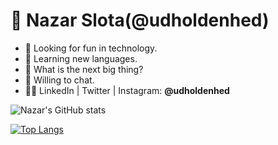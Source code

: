 # 👋 Nazar Slota(@udholdenhed)
- 🔭 Looking for fun in technology.
- 👀 Learning new languages.
- 🤔 What is the next big thing?
- 💬 Willing to chat.
- 👨‍💻 LinkedIn | Twitter | Instagram: **@udholdenhed**

![Nazar's GitHub stats](https://github-readme-stats.vercel.app/api?username=udholdenhed&theme=radical&show_icons=true)

[![Top Langs](https://github-readme-stats.vercel.app/api/top-langs/?username=udholdenhed&theme=radical&layout=compact)](https://github.com/anuraghazra/github-readme-stats)
